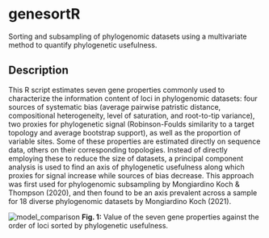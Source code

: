 # genesortR
Sorting and subsampling of phylogenomic datasets using a multivariate method to quantify phylogenetic usefulness.

## Description
This R script estimates seven gene properties commonly used to characterize the information content of loci in phylogenomic datasets: four sources of systematic bias (average pairwise patristic distance, compositional heterogeneity, level of saturation, and root-to-tip variance), two proxies for phylogenetic signal (Robinson-Foulds similarity to a target topology and average bootstrap support), as well as the proportion of variable sites. Some of these properties are estimated directly on sequence data, others on their corresponding topologies. Instead of directly employing these to reduce the size of datasets, a principal component analysis is used to find an axis of phylogenetic usefulness along which proxies for signal increase while sources of bias decrease. This approach was first used for phylogenomic subsampling by Mongiardino Koch & Thompson (2020), and then found to be an axis prevalent across a sample for 18 diverse phylogenomic datasets by Mongiardino Koch (2021).

![model_comparison](https://github.com/mongiardino/genesortR/tree/main/images/sorting_example.jpeg)
**Fig. 1:** Value of the seven gene properties against the order of loci sorted by phylogenetic usefulness.
